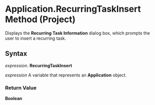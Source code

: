 
# Application.RecurringTaskInsert Method (Project)

Displays the  **Recurring Task Information** dialog box, which prompts the user to insert a recurring task.


## Syntax

 _expression_. **RecurringTaskInsert**

 _expression_ A variable that represents an **Application** object.


### Return Value

 **Boolean**


